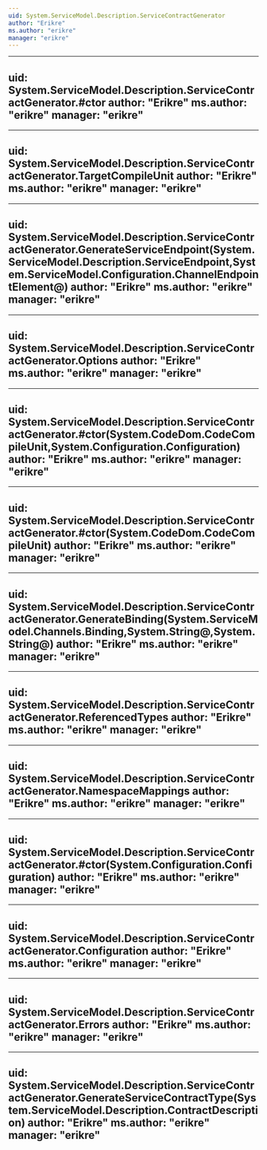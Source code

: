 ```yaml
---
uid: System.ServiceModel.Description.ServiceContractGenerator
author: "Erikre"
ms.author: "erikre"
manager: "erikre"
---
```


---
uid: System.ServiceModel.Description.ServiceContractGenerator.#ctor
author: "Erikre"
ms.author: "erikre"
manager: "erikre"
---

---
uid: System.ServiceModel.Description.ServiceContractGenerator.TargetCompileUnit
author: "Erikre"
ms.author: "erikre"
manager: "erikre"
---

---
uid: System.ServiceModel.Description.ServiceContractGenerator.GenerateServiceEndpoint(System.ServiceModel.Description.ServiceEndpoint,System.ServiceModel.Configuration.ChannelEndpointElement@)
author: "Erikre"
ms.author: "erikre"
manager: "erikre"
---

---
uid: System.ServiceModel.Description.ServiceContractGenerator.Options
author: "Erikre"
ms.author: "erikre"
manager: "erikre"
---

---
uid: System.ServiceModel.Description.ServiceContractGenerator.#ctor(System.CodeDom.CodeCompileUnit,System.Configuration.Configuration)
author: "Erikre"
ms.author: "erikre"
manager: "erikre"
---

---
uid: System.ServiceModel.Description.ServiceContractGenerator.#ctor(System.CodeDom.CodeCompileUnit)
author: "Erikre"
ms.author: "erikre"
manager: "erikre"
---

---
uid: System.ServiceModel.Description.ServiceContractGenerator.GenerateBinding(System.ServiceModel.Channels.Binding,System.String@,System.String@)
author: "Erikre"
ms.author: "erikre"
manager: "erikre"
---

---
uid: System.ServiceModel.Description.ServiceContractGenerator.ReferencedTypes
author: "Erikre"
ms.author: "erikre"
manager: "erikre"
---

---
uid: System.ServiceModel.Description.ServiceContractGenerator.NamespaceMappings
author: "Erikre"
ms.author: "erikre"
manager: "erikre"
---

---
uid: System.ServiceModel.Description.ServiceContractGenerator.#ctor(System.Configuration.Configuration)
author: "Erikre"
ms.author: "erikre"
manager: "erikre"
---

---
uid: System.ServiceModel.Description.ServiceContractGenerator.Configuration
author: "Erikre"
ms.author: "erikre"
manager: "erikre"
---

---
uid: System.ServiceModel.Description.ServiceContractGenerator.Errors
author: "Erikre"
ms.author: "erikre"
manager: "erikre"
---

---
uid: System.ServiceModel.Description.ServiceContractGenerator.GenerateServiceContractType(System.ServiceModel.Description.ContractDescription)
author: "Erikre"
ms.author: "erikre"
manager: "erikre"
---
